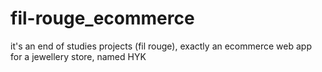# fil-rouge_ecommerce
it's an end of studies projects (fil rouge), exactly an ecommerce web app for a jewellery store, named HYK
